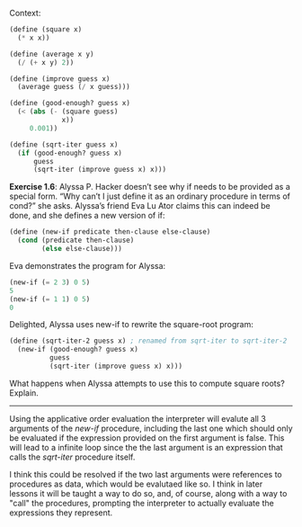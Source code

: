 Context:

```scheme
(define (square x)
  (* x x))

(define (average x y)
  (/ (+ x y) 2))

(define (improve guess x)
  (average guess (/ x guess)))

(define (good-enough? guess x)
  (< (abs (- (square guess) 
             x)) 
     0.001))

(define (sqrt-iter guess x)
  (if (good-enough? guess x)
      guess
      (sqrt-iter (improve guess x) x)))
```

**Exercise 1.6**: Alyssa P. Hacker doesn’t see why if needs to
be provided as a special form. “Why can’t I just define it as
an ordinary procedure in terms of cond?” she asks. Alyssa’s
friend Eva Lu Ator claims this can indeed be done, and she
defines a new version of if:

```scheme
(define (new-if predicate then-clause else-clause)
  (cond (predicate then-clause)
        (else else-clause)))
```

Eva demonstrates the program for Alyssa:

```scheme
(new-if (= 2 3) 0 5)
5
(new-if (= 1 1) 0 5)
0
```

Delighted, Alyssa uses new-if to rewrite the square-root
program:

```scheme
(define (sqrt-iter-2 guess x) ; renamed from sqrt-iter to sqrt-iter-2
  (new-if (good-enough? guess x)
          guess
          (sqrt-iter (improve guess x) x)))
```

What happens when Alyssa attempts to use this to compute
square roots? Explain.

---

Using the applicative order evaluation the interpreter will evalute all 3 arguments of the *new-if* procedure, including the last one which should only be evaluated if the expression provided on the first argument is false. This will lead to a infinite loop since the the last argument is an expression
that calls the *sqrt-iter* procedure itself.

I think this could be resolved if the two last arguments were references to procedures as data, which would be evalutaed like so. I think in later lessons it will be taught a way to do so, and, of course, along with a way to "call" the procedures, prompting the interpreter to actually evaluate the expressions they represent.
